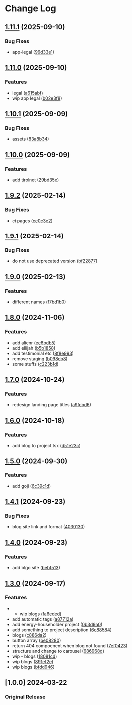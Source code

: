 # Change Log

## [1.11.1](https://github.com/sanriodev/blvckleg.dev/compare/v1.11.0...v1.11.1) (2025-09-10)


### Bug Fixes

* app-legal ([96d33e1](https://github.com/sanriodev/blvckleg.dev/commit/96d33e1ec25102af9d87ab87e2710b0b01d5d97e))

## [1.11.0](https://github.com/sanriodev/blvckleg.dev/compare/v1.10.1...v1.11.0) (2025-09-10)


### Features

* legal ([a615abf](https://github.com/sanriodev/blvckleg.dev/commit/a615abf61ca6fa86cf04a36dbbed06f799ed6e89))
* wip app legal ([b02e3f8](https://github.com/sanriodev/blvckleg.dev/commit/b02e3f8a4517a98f384125d4c2a74e327839917a))

## [1.10.1](https://github.com/sanriodev/blvckleg.dev/compare/v1.10.0...v1.10.1) (2025-09-09)


### Bug Fixes

* assets ([83a8b34](https://github.com/sanriodev/blvckleg.dev/commit/83a8b34e0ace3ca95bab1aa72f851621d12fe162))

## [1.10.0](https://github.com/sanriodev/blvckleg.dev/compare/v1.9.2...v1.10.0) (2025-09-09)


### Features

* add tirolnet ([29bd35e](https://github.com/sanriodev/blvckleg.dev/commit/29bd35e5e3f8fc9ca1e71eeb7f7ac4a9e14cd5d4))

## [1.9.2](https://github.com/sanriodev/blvckleg.dev/compare/v1.9.1...v1.9.2) (2025-02-14)


### Bug Fixes

* ci pages ([ce0c3e2](https://github.com/sanriodev/blvckleg.dev/commit/ce0c3e2b8124a342664f75d920daa8b62ff8960d))

## [1.9.1](https://github.com/sanriodev/blvckleg.dev/compare/v1.9.0...v1.9.1) (2025-02-14)


### Bug Fixes

* do not use deprecated version ([bf22877](https://github.com/sanriodev/blvckleg.dev/commit/bf2287716b9f68456192c6f77d3c1e5974bfebd0))

## [1.9.0](https://github.com/sanriodev/blvckleg.dev/compare/v1.8.0...v1.9.0) (2025-02-13)


### Features

* different names ([f7bd1b0](https://github.com/sanriodev/blvckleg.dev/commit/f7bd1b04163d90f76c716d720a204ad0369eb6ce))

## [1.8.0](https://github.com/sanriodev/blvckleg.dev/compare/v1.7.0...v1.8.0) (2024-11-06)


### Features

* add alienr ([ee6bdb5](https://github.com/sanriodev/blvckleg.dev/commit/ee6bdb55d40b0400495f5909896a42b988aa193f))
* add ellijah ([b5b1858](https://github.com/sanriodev/blvckleg.dev/commit/b5b185865cbfaea1e2b06276fd8ad53d41425d75))
* add testimonial etc ([8f8e993](https://github.com/sanriodev/blvckleg.dev/commit/8f8e993ba0d06a5dfd17a3615b7f7b9e3a8d4079))
* remove staging ([b098cb8](https://github.com/sanriodev/blvckleg.dev/commit/b098cb8a3116ad88e075293594db77d52353633b))
* some stuffs ([c223b1d](https://github.com/sanriodev/blvckleg.dev/commit/c223b1df2cf7c0baff37c29e75eb938b0479057b))

## [1.7.0](https://github.com/sanriodev/blvckleg.dev/compare/v1.6.0...v1.7.0) (2024-10-24)


### Features

* redesign landing page titles ([a9fcbd6](https://github.com/sanriodev/blvckleg.dev/commit/a9fcbd6c0d46e0c7d60067867f155cc33e9f1062))

## [1.6.0](https://github.com/sanriodev/blvckleg.dev/compare/v1.5.0...v1.6.0) (2024-10-18)


### Features

* add blog to project.tsx ([d51e23c](https://github.com/sanriodev/blvckleg.dev/commit/d51e23cb0992f84457c45bcd7e7b75e723674fea))

## [1.5.0](https://github.com/sanriodev/blvckleg.dev/compare/v1.4.1...v1.5.0) (2024-09-30)


### Features

* add goji ([6c39c1d](https://github.com/sanriodev/blvckleg.dev/commit/6c39c1deadd693c9fdf7b8a1aa604250c6b65694))

## [1.4.1](https://github.com/sanriodev/blvckleg.dev/compare/v1.4.0...v1.4.1) (2024-09-23)


### Bug Fixes

* blog site link and format ([4030130](https://github.com/sanriodev/blvckleg.dev/commit/40301309d4534e682ac8a713a326d037b353581b))

## [1.4.0](https://github.com/sanriodev/blvckleg.dev/compare/v1.3.0...v1.4.0) (2024-09-23)


### Features

* add blgo site ([bebf513](https://github.com/sanriodev/blvckleg.dev/commit/bebf5139c789ac5e47d898489ae90485e1a4e82e))

## [1.3.0](https://github.com/sanriodev/blvckleg.dev/compare/1.2.0...v1.3.0) (2024-09-17)


### Features

* - wip blogs ([fa6eded](https://github.com/sanriodev/blvckleg.dev/commit/fa6ededfe8e29d5910419a792ecaf161b3b69a85))
* add automatic tags ([a87712a](https://github.com/sanriodev/blvckleg.dev/commit/a87712a697ef8494216b50f3d53d2b6dc1e27ecc))
* add energy-householder project ([0b3d9a0](https://github.com/sanriodev/blvckleg.dev/commit/0b3d9a09946a49b1773be2b3436192c3582e9a28))
* add something to project description ([6c88584](https://github.com/sanriodev/blvckleg.dev/commit/6c88584fb44e63c1758627f760b43080a07d243d))
* blogs ([c886da2](https://github.com/sanriodev/blvckleg.dev/commit/c886da22a486db3a57434a39578439e1c7d2008d))
* button array ([be08280](https://github.com/sanriodev/blvckleg.dev/commit/be08280d03de916d3ff323207119bd1f8bae1eaa))
* return 404 compoenent when blog not found ([7ef0423](https://github.com/sanriodev/blvckleg.dev/commit/7ef0423256a0b53f76b5a712ab026838376c8eef))
* structure and change to carousel ([686968d](https://github.com/sanriodev/blvckleg.dev/commit/686968d952d34d15ea05cc2b5a82d062205b0f7a))
* wip - blogs ([18081cd](https://github.com/sanriodev/blvckleg.dev/commit/18081cdce9298f252de09b906398500c88b6628b))
* wip blogs ([891ef2e](https://github.com/sanriodev/blvckleg.dev/commit/891ef2e6e76f0818a8f96fb3cfb5f3a54928c565))
* wip blogs ([bfdd946](https://github.com/sanriodev/blvckleg.dev/commit/bfdd946981ca3555f08d8ca6c934d88786c70cd1))

## [1.0.0] 2024-03-22

### Original Release
